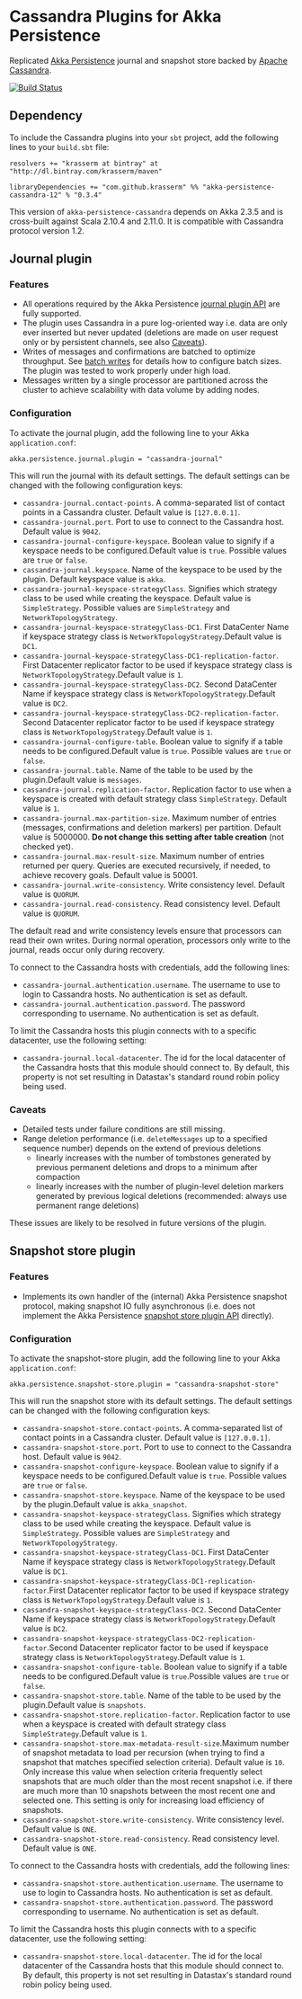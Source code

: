 Cassandra Plugins for Akka Persistence
======================================

Replicated [Akka Persistence](http://doc.akka.io/docs/akka/2.3.5/scala/persistence.html) journal and snapshot store backed by [Apache Cassandra](http://cassandra.apache.org/).

[![Build Status](https://travis-ci.org/krasserm/akka-persistence-cassandra.svg?branch=master)](https://travis-ci.org/krasserm/akka-persistence-cassandra)

Dependency
----------

To include the Cassandra plugins into your `sbt` project, add the following lines to your `build.sbt` file:

    resolvers += "krasserm at bintray" at "http://dl.bintray.com/krasserm/maven"

    libraryDependencies += "com.github.krasserm" %% "akka-persistence-cassandra-12" % "0.3.4"

This version of `akka-persistence-cassandra` depends on Akka 2.3.5 and is cross-built against Scala 2.10.4 and 2.11.0. It is compatible with Cassandra protocol version 1.2. 

Journal plugin
--------------

### Features

- All operations required by the Akka Persistence [journal plugin API](http://doc.akka.io/docs/akka/2.3.5/scala/persistence.html#journal-plugin-api) are fully supported.
- The plugin uses Cassandra in a pure log-oriented way i.e. data are only ever inserted but never updated (deletions are made on user request only or by persistent channels, see also [Caveats](#caveats)).
- Writes of messages and confirmations are batched to optimize throughput. See [batch writes](http://doc.akka.io/docs/akka/2.3.5/scala/persistence.html#batch-writes) for details how to configure batch sizes. The plugin was tested to work properly under high load.
- Messages written by a single processor are partitioned across the cluster to achieve scalability with data volume by adding nodes.

### Configuration

To activate the journal plugin, add the following line to your Akka `application.conf`:

    akka.persistence.journal.plugin = "cassandra-journal"

This will run the journal with its default settings. The default settings can be changed with the following configuration keys:

- `cassandra-journal.contact-points`. A comma-separated list of contact points in a Cassandra cluster. Default value is `[127.0.0.1]`.
- `cassandra-journal.port`. Port to use to connect to the Cassandra host. Default value is `9042`.
- `cassandra-journal-configure-keyspace`. Boolean value to signify if a keyspace needs to be configured.Default value is `true`. Possible values are `true` or `false`.
- `cassandra-journal.keyspace`. Name of the keyspace to be used by the plugin. Default keyspace value is `akka`.
- `cassandra-journal-keyspace-strategyClass`. Signifies which strategy class to be used while creating the keyspace. Default value is `SimpleStrategy`. Possible values are `SimpleStrategy` and  `NetworkTopologyStrategy`.
- `cassandra-journal-keyspace-strategyClass-DC1`. First DataCenter Name if keyspace strategy class is `NetworkTopologyStrategy`.Default value is `DC1`.
- `cassandra-journal-keyspace-strategyClass-DC1-replication-factor`. First Datacenter replicator factor to be used if keyspace strategy class is `NetworkTopologyStrategy`.Default value is `1`.
- `cassandra-journal-keyspace-strategyClass-DC2`. Second DataCenter Name if keyspace strategy class is `NetworkTopologyStrategy`.Default value is `DC2`.
- `cassandra-journal-keyspace-strategyClass-DC2-replication-factor`. Second Datacenter replicator factor to be used if keyspace strategy class is `NetworkTopologyStrategy`.Default value is `1`.
- `cassandra-journal-configure-table`. Boolean value to signify if a table needs to be configured.Default value is `true`. Possible values are `true` or `false`.
- `cassandra-journal.table`. Name of the table to be used by the plugin.Default value is `messages`.
- `cassandra-journal.replication-factor`. Replication factor to use when a keyspace is created with default strategy class `SimpleStrategy`. Default value is `1`.
- `cassandra-journal.max-partition-size`. Maximum number of entries (messages, confirmations and deletion markers) per partition. Default value is 5000000. **Do not change this setting after table creation** (not checked yet).
- `cassandra-journal.max-result-size`. Maximum number of entries returned per query. Queries are executed recursively, if needed, to achieve recovery goals. Default value is 50001.
- `cassandra-journal.write-consistency`. Write consistency level. Default value is `QUORUM`.
- `cassandra-journal.read-consistency`. Read consistency level. Default value is `QUORUM`.

The default read and write consistency levels ensure that processors can read their own writes. During normal operation, processors only write to the journal, reads occur only during recovery.

To connect to the Cassandra hosts with credentials, add the following lines:

- `cassandra-journal.authentication.username`. The username to use to login to Cassandra hosts. No authentication is set as default.
- `cassandra-journal.authentication.password`. The password corresponding to username. No authentication is set as default.

To limit the Cassandra hosts this plugin connects with to a specific datacenter, use the following setting:

- `cassandra-journal.local-datacenter`.  The id for the local datacenter of the Cassandra hosts that this module should connect to.  By default, this property is not set resulting in Datastax's standard round robin policy being used.

### Caveats

- Detailed tests under failure conditions are still missing.
- Range deletion performance (i.e. `deleteMessages` up to a specified sequence number) depends on the extend of previous deletions
    - linearly increases with the number of tombstones generated by previous permanent deletions and drops to a minimum after compaction
    - linearly increases with the number of plugin-level deletion markers generated by previous logical deletions (recommended: always use permanent range deletions)

These issues are likely to be resolved in future versions of the plugin.

Snapshot store plugin
---------------------

### Features

- Implements its own handler of the (internal) Akka Persistence snapshot protocol, making snapshot IO fully asynchronous (i.e. does not implement the Akka Persistence [snapshot store plugin API](http://doc.akka.io/docs/akka/2.3.5/scala/persistence.html#snapshot-store-plugin-api) directly).

### Configuration

To activate the snapshot-store plugin, add the following line to your Akka `application.conf`:

    akka.persistence.snapshot-store.plugin = "cassandra-snapshot-store"

This will run the snapshot store with its default settings. The default settings can be changed with the following configuration keys:

- `cassandra-snapshot-store.contact-points`. A comma-separated list of contact points in a Cassandra cluster. Default value is `[127.0.0.1]`.
- `cassandra-snapshot-store.port`. Port to use to connect to the Cassandra host. Default value is `9042`.
- `cassandra-snapshot-configure-keyspace`. Boolean value to signify if a keyspace needs to be configured.Default value is `true`. Possible values are `true` or `false`.
- `cassandra-snapshot-store.keyspace`. Name of the keyspace to be used by the plugin.Default value is `akka_snapshot`.
- `cassandra-snapshot-keyspace-strategyClass`. Signifies which strategy class to be used while creating the keyspace. Default value is `SimpleStrategy`. Possible values are `SimpleStrategy` and `NetworkTopologyStrategy`.
- `cassandra-snapshot-keyspace-strategyClass-DC1`. First DataCenter Name if keyspace strategy class is `NetworkTopologyStrategy`.Default value is `DC1`.
- `cassandra-snapshot-keyspace-strategyClass-DC1-replication-factor`.First Datacenter replicator factor to be used if keyspace strategy class is `NetworkTopologyStrategy`.Default value is `1`.
- `cassandra-snapshot-keyspace-strategyClass-DC2`. Second DataCenter Name if keyspace strategy class is `NetworkTopologyStrategy`.Default value is `DC2`.
- `cassandra-snapshot-keyspace-strategyClass-DC2-replication-factor`.Second Datacenter replicator factor to be used if keyspace strategy class is `NetworkTopologyStrategy`.Default value is `1`.
- `cassandra-snapshot-configure-table`. Boolean value to signify if a table needs to be configured.Default value is `true`.Possible values are `true` or `false`.
- `cassandra-snapshot-store.table`. Name of the table to be used by the plugin.Default value is `snapshots`.
- `cassandra-snapshot-store.replication-factor`. Replication factor to use when a keyspace is created with default strategy class `SimpleStrategy`.Default value is `1`.
- `cassandra-snapshot-store.max-metadata-result-size`.Maximum number of snapshot metadata to load per recursion (when trying to find a snapshot that matches specified selection criteria). Default value is `10`. Only increase this value when selection criteria frequently select snapshots that are much older than the most recent snapshot i.e. if there are much more than 10 snapshots between the most recent one and selected one. This setting is only for increasing load efficiency of snapshots.
- `cassandra-snapshot-store.write-consistency`. Write consistency level. Default value is `ONE`.
- `cassandra-snapshot-store.read-consistency`. Read consistency level. Default value is `ONE`.

To connect to the Cassandra hosts with credentials, add the following lines:

- `cassandra-snapshot-store.authentication.username`. The username to use to login to Cassandra hosts. No authentication is set as default.
- `cassandra-snapshot-store.authentication.password`. The password corresponding to username. No authentication is set as default.

To limit the Cassandra hosts this plugin connects with to a specific datacenter, use the following setting:

- `cassandra-snapshot-store.local-datacenter`.  The id for the local datacenter of the Cassandra hosts that this module should connect to.  By default, this property is not set resulting in Datastax's standard round robin policy being used.
